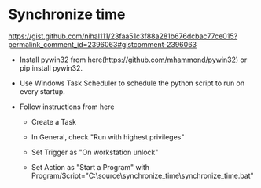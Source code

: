 # Synchronize time

<https://gist.github.com/nihal111/23faa51c3f88a281b676dcbac77ce015?permalink_comment_id=2396063#gistcomment-2396063>

- Install pywin32 from here(<https://github.com/mhammond/pywin32>) or pip install pywin32.

- Use Windows Task Scheduler to schedule the python script to run on every startup.

- Follow instructions from here

  - Create a Task

  - In General, check "Run with highest privileges"

  - Set Trigger as "On workstation unlock"

  - Set Action as "Start a Program" with Program/Script="C:\source\synchronize_time\synchronize_time.bat"
